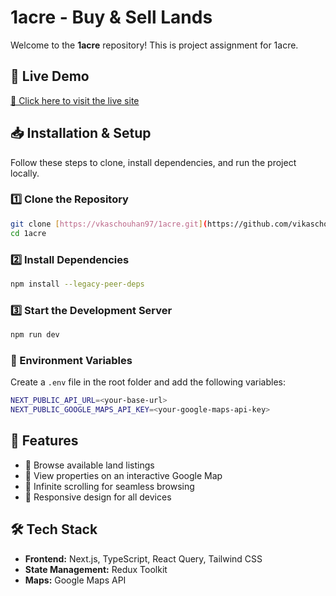 # 1acre - Buy & Sell Lands

Welcome to the **1acre** repository! This is project assignment for 1acre.

## 🚀 Live Demo
[🔗 Click here to visit the live site](https://1acre-gamma.vercel.app/)

## 📥 Installation & Setup
Follow these steps to clone, install dependencies, and run the project locally.

### 1️⃣ Clone the Repository
```sh
git clone [https://vkaschouhan97/1acre.git](https://github.com/vikaschouhan97/1acre)
cd 1acre
```

### 2️⃣ Install Dependencies
```sh
npm install --legacy-peer-deps
```

### 3️⃣ Start the Development Server
```sh
npm run dev
```
### 🔧 Environment Variables
Create a `.env` file in the root folder and add the following variables:
```sh
NEXT_PUBLIC_API_URL=<your-base-url>
NEXT_PUBLIC_GOOGLE_MAPS_API_KEY=<your-google-maps-api-key>
```

## 📌 Features
- 🏡 Browse available land listings
- 📍 View properties on an interactive Google Map
- 🔄 Infinite scrolling for seamless browsing
- 🔗 Responsive design for all devices

## 🛠️ Tech Stack
- **Frontend:** Next.js, TypeScript, React Query, Tailwind CSS
- **State Management:** Redux Toolkit
- **Maps:** Google Maps API


